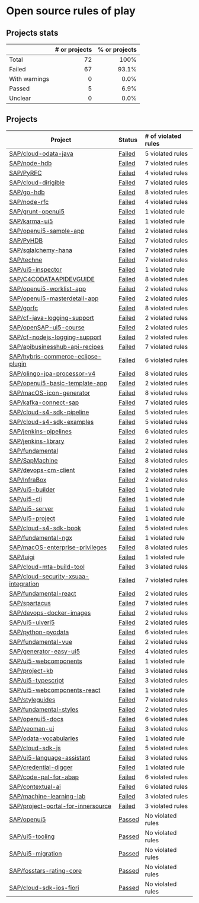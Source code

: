 # Open source rules of play

## Projects stats

|               | # or projects                    | % or projects                      |
| :------------ | -------------------------------: | ---------------------------------: |
| Total         |             72 |                               100% |
| Failed        |         67 |         93.1% |
| With warnings |  0 |  0.0% |
| Passed        |         5 |         6.9% |
| Unclear       |        0 |        0.0% |

## Projects

| Project  | Status | # of violated rules |
| -------  | :----- | :------------------ |
| [SAP/cloud-odata-java](https://github.com/SAP/cloud-odata-java) | [Failed](SAP/cloud-odata-java.md) | 5 violated rules |
| [SAP/node-hdb](https://github.com/SAP/node-hdb) | [Failed](SAP/node-hdb.md) | 7 violated rules |
| [SAP/PyRFC](https://github.com/SAP/PyRFC) | [Failed](SAP/PyRFC.md) | 4 violated rules |
| [SAP/cloud-dirigible](https://github.com/SAP/cloud-dirigible) | [Failed](SAP/cloud-dirigible.md) | 7 violated rules |
| [SAP/go-hdb](https://github.com/SAP/go-hdb) | [Failed](SAP/go-hdb.md) | 8 violated rules |
| [SAP/node-rfc](https://github.com/SAP/node-rfc) | [Failed](SAP/node-rfc.md) | 4 violated rules |
| [SAP/grunt-openui5](https://github.com/SAP/grunt-openui5) | [Failed](SAP/grunt-openui5.md) | 1 violated rule |
| [SAP/karma-ui5](https://github.com/SAP/karma-ui5) | [Failed](SAP/karma-ui5.md) | 1 violated rule |
| [SAP/openui5-sample-app](https://github.com/SAP/openui5-sample-app) | [Failed](SAP/openui5-sample-app.md) | 2 violated rules |
| [SAP/PyHDB](https://github.com/SAP/PyHDB) | [Failed](SAP/PyHDB.md) | 7 violated rules |
| [SAP/sqlalchemy-hana](https://github.com/SAP/sqlalchemy-hana) | [Failed](SAP/sqlalchemy-hana.md) | 7 violated rules |
| [SAP/techne](https://github.com/SAP/techne) | [Failed](SAP/techne.md) | 7 violated rules |
| [SAP/ui5-inspector](https://github.com/SAP/ui5-inspector) | [Failed](SAP/ui5-inspector.md) | 1 violated rule |
| [SAP/C4CODATAAPIDEVGUIDE](https://github.com/SAP/C4CODATAAPIDEVGUIDE) | [Failed](SAP/C4CODATAAPIDEVGUIDE.md) | 8 violated rules |
| [SAP/openui5-worklist-app](https://github.com/SAP/openui5-worklist-app) | [Failed](SAP/openui5-worklist-app.md) | 2 violated rules |
| [SAP/openui5-masterdetail-app](https://github.com/SAP/openui5-masterdetail-app) | [Failed](SAP/openui5-masterdetail-app.md) | 2 violated rules |
| [SAP/gorfc](https://github.com/SAP/gorfc) | [Failed](SAP/gorfc.md) | 8 violated rules |
| [SAP/cf-java-logging-support](https://github.com/SAP/cf-java-logging-support) | [Failed](SAP/cf-java-logging-support.md) | 2 violated rules |
| [SAP/openSAP-ui5-course](https://github.com/SAP/openSAP-ui5-course) | [Failed](SAP/openSAP-ui5-course.md) | 2 violated rules |
| [SAP/cf-nodejs-logging-support](https://github.com/SAP/cf-nodejs-logging-support) | [Failed](SAP/cf-nodejs-logging-support.md) | 2 violated rules |
| [SAP/apibusinesshub-api-recipes](https://github.com/SAP/apibusinesshub-api-recipes) | [Failed](SAP/apibusinesshub-api-recipes.md) | 7 violated rules |
| [SAP/hybris-commerce-eclipse-plugin](https://github.com/SAP/hybris-commerce-eclipse-plugin) | [Failed](SAP/hybris-commerce-eclipse-plugin.md) | 6 violated rules |
| [SAP/olingo-jpa-processor-v4](https://github.com/SAP/olingo-jpa-processor-v4) | [Failed](SAP/olingo-jpa-processor-v4.md) | 8 violated rules |
| [SAP/openui5-basic-template-app](https://github.com/SAP/openui5-basic-template-app) | [Failed](SAP/openui5-basic-template-app.md) | 2 violated rules |
| [SAP/macOS-icon-generator](https://github.com/SAP/macOS-icon-generator) | [Failed](SAP/macOS-icon-generator.md) | 8 violated rules |
| [SAP/kafka-connect-sap](https://github.com/SAP/kafka-connect-sap) | [Failed](SAP/kafka-connect-sap.md) | 7 violated rules |
| [SAP/cloud-s4-sdk-pipeline](https://github.com/SAP/cloud-s4-sdk-pipeline) | [Failed](SAP/cloud-s4-sdk-pipeline.md) | 5 violated rules |
| [SAP/cloud-s4-sdk-examples](https://github.com/SAP/cloud-s4-sdk-examples) | [Failed](SAP/cloud-s4-sdk-examples.md) | 5 violated rules |
| [SAP/jenkins-pipelines](https://github.com/SAP/jenkins-pipelines) | [Failed](SAP/jenkins-pipelines.md) | 6 violated rules |
| [SAP/jenkins-library](https://github.com/SAP/jenkins-library) | [Failed](SAP/jenkins-library.md) | 2 violated rules |
| [SAP/fundamental](https://github.com/SAP/fundamental) | [Failed](SAP/fundamental.md) | 2 violated rules |
| [SAP/SapMachine](https://github.com/SAP/SapMachine) | [Failed](SAP/SapMachine.md) | 8 violated rules |
| [SAP/devops-cm-client](https://github.com/SAP/devops-cm-client) | [Failed](SAP/devops-cm-client.md) | 2 violated rules |
| [SAP/InfraBox](https://github.com/SAP/InfraBox) | [Failed](SAP/InfraBox.md) | 2 violated rules |
| [SAP/ui5-builder](https://github.com/SAP/ui5-builder) | [Failed](SAP/ui5-builder.md) | 1 violated rule |
| [SAP/ui5-cli](https://github.com/SAP/ui5-cli) | [Failed](SAP/ui5-cli.md) | 1 violated rule |
| [SAP/ui5-server](https://github.com/SAP/ui5-server) | [Failed](SAP/ui5-server.md) | 1 violated rule |
| [SAP/ui5-project](https://github.com/SAP/ui5-project) | [Failed](SAP/ui5-project.md) | 1 violated rule |
| [SAP/cloud-s4-sdk-book](https://github.com/SAP/cloud-s4-sdk-book) | [Failed](SAP/cloud-s4-sdk-book.md) | 5 violated rules |
| [SAP/fundamental-ngx](https://github.com/SAP/fundamental-ngx) | [Failed](SAP/fundamental-ngx.md) | 1 violated rule |
| [SAP/macOS-enterprise-privileges](https://github.com/SAP/macOS-enterprise-privileges) | [Failed](SAP/macOS-enterprise-privileges.md) | 8 violated rules |
| [SAP/luigi](https://github.com/SAP/luigi) | [Failed](SAP/luigi.md) | 1 violated rule |
| [SAP/cloud-mta-build-tool](https://github.com/SAP/cloud-mta-build-tool) | [Failed](SAP/cloud-mta-build-tool.md) | 3 violated rules |
| [SAP/cloud-security-xsuaa-integration](https://github.com/SAP/cloud-security-xsuaa-integration) | [Failed](SAP/cloud-security-xsuaa-integration.md) | 7 violated rules |
| [SAP/fundamental-react](https://github.com/SAP/fundamental-react) | [Failed](SAP/fundamental-react.md) | 2 violated rules |
| [SAP/spartacus](https://github.com/SAP/spartacus) | [Failed](SAP/spartacus.md) | 7 violated rules |
| [SAP/devops-docker-images](https://github.com/SAP/devops-docker-images) | [Failed](SAP/devops-docker-images.md) | 2 violated rules |
| [SAP/ui5-uiveri5](https://github.com/SAP/ui5-uiveri5) | [Failed](SAP/ui5-uiveri5.md) | 2 violated rules |
| [SAP/python-pyodata](https://github.com/SAP/python-pyodata) | [Failed](SAP/python-pyodata.md) | 6 violated rules |
| [SAP/fundamental-vue](https://github.com/SAP/fundamental-vue) | [Failed](SAP/fundamental-vue.md) | 2 violated rules |
| [SAP/generator-easy-ui5](https://github.com/SAP/generator-easy-ui5) | [Failed](SAP/generator-easy-ui5.md) | 4 violated rules |
| [SAP/ui5-webcomponents](https://github.com/SAP/ui5-webcomponents) | [Failed](SAP/ui5-webcomponents.md) | 1 violated rule |
| [SAP/project-kb](https://github.com/SAP/project-kb) | [Failed](SAP/project-kb.md) | 3 violated rules |
| [SAP/ui5-typescript](https://github.com/SAP/ui5-typescript) | [Failed](SAP/ui5-typescript.md) | 3 violated rules |
| [SAP/ui5-webcomponents-react](https://github.com/SAP/ui5-webcomponents-react) | [Failed](SAP/ui5-webcomponents-react.md) | 1 violated rule |
| [SAP/styleguides](https://github.com/SAP/styleguides) | [Failed](SAP/styleguides.md) | 7 violated rules |
| [SAP/fundamental-styles](https://github.com/SAP/fundamental-styles) | [Failed](SAP/fundamental-styles.md) | 2 violated rules |
| [SAP/openui5-docs](https://github.com/SAP/openui5-docs) | [Failed](SAP/openui5-docs.md) | 6 violated rules |
| [SAP/yeoman-ui](https://github.com/SAP/yeoman-ui) | [Failed](SAP/yeoman-ui.md) | 3 violated rules |
| [SAP/odata-vocabularies](https://github.com/SAP/odata-vocabularies) | [Failed](SAP/odata-vocabularies.md) | 1 violated rule |
| [SAP/cloud-sdk-js](https://github.com/SAP/cloud-sdk-js) | [Failed](SAP/cloud-sdk-js.md) | 5 violated rules |
| [SAP/ui5-language-assistant](https://github.com/SAP/ui5-language-assistant) | [Failed](SAP/ui5-language-assistant.md) | 3 violated rules |
| [SAP/credential-digger](https://github.com/SAP/credential-digger) | [Failed](SAP/credential-digger.md) | 1 violated rule |
| [SAP/code-pal-for-abap](https://github.com/SAP/code-pal-for-abap) | [Failed](SAP/code-pal-for-abap.md) | 6 violated rules |
| [SAP/contextual-ai](https://github.com/SAP/contextual-ai) | [Failed](SAP/contextual-ai.md) | 6 violated rules |
| [SAP/machine-learning-lab](https://github.com/SAP/machine-learning-lab) | [Failed](SAP/machine-learning-lab.md) | 3 violated rules |
| [SAP/project-portal-for-innersource](https://github.com/SAP/project-portal-for-innersource) | [Failed](SAP/project-portal-for-innersource.md) | 3 violated rules |
| [SAP/openui5](https://github.com/SAP/openui5) | [Passed](SAP/openui5.md) | No violated rules |
| [SAP/ui5-tooling](https://github.com/SAP/ui5-tooling) | [Passed](SAP/ui5-tooling.md) | No violated rules |
| [SAP/ui5-migration](https://github.com/SAP/ui5-migration) | [Passed](SAP/ui5-migration.md) | No violated rules |
| [SAP/fosstars-rating-core](https://github.com/SAP/fosstars-rating-core) | [Passed](SAP/fosstars-rating-core.md) | No violated rules |
| [SAP/cloud-sdk-ios-fiori](https://github.com/SAP/cloud-sdk-ios-fiori) | [Passed](SAP/cloud-sdk-ios-fiori.md) | No violated rules |
